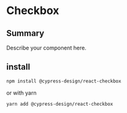 # Checkbox

## Summary

Describe your component here.

## install

```bash
npm install @cypress-design/react-checkbox
```

or with yarn

```bash
yarn add @cypress-design/react-checkbox
```
